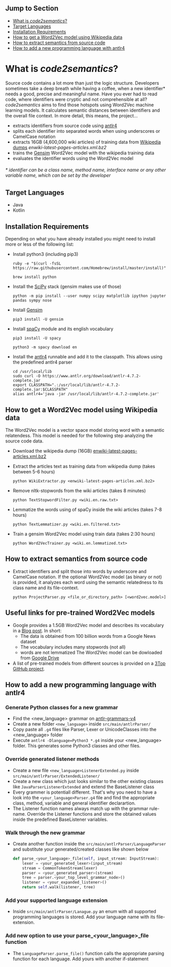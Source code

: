 ## Jump to Section

* [What is *code2semantics*?](#what-is-code2semantics)
* [Target Languages](#target-languages)
* [Installation Requirements](#installation-requirements)
* [How to get a Word2Vec model using Wikipedia data](#how-to-get-a-word2vec-model-using-wikipedia-data)
* [How to extract semantics from source code](#how-to-extract-semantics-from-source-code)
* [How to add a new programming language with antlr4](#how-to-add-a-new-programming-language-with-antlr4)


# What is *code2semantics*?

Source code contains a lot more than just the logic structure. Developers sometimes take a deep breath while having a coffee, when a new identifier* needs a good, precise and meaningful name. Have you ever had to read code, where identifiers were cryptic and not comprehensible at all? *code2semantics* aims to find those hotspots using Word2Vec machine learning models. It calculates semantic distances between identifiers and the overall file context. In more detail, this means, the project...

- extracts identifiers from source code using [antlr4](https://www.antlr.org)
- splits each identifier into separated words when using underscores or CamelCase notation
- extracts 16GB (4,600,000 wiki articles) of training data from [Wikipedia dumps](https://dumps.wikimedia.org/enwiki/latest/) *enwiki-latest-pages-articles.xml.bz2*
- trains the [Gensim](https://github.com/rare-technologies/gensim) Word2Vec model with the wikipedia training data
- evaluates the identifier words using the Word2Vec model

###### \* identifier can be a class name, method name, interface name or any other variable name, which can be set by the developer



## Target Languages

- Java
- Kotlin



## Installation Requirements
Depending on what you have already installed you might need to install more or less of the following list:
- Install python3 (including pip3)

  `ruby -e "$(curl -fsSL https://raw.githubusercontent.com/Homebrew/install/master/install)"`
  
  `brew install python`
  
- Install the [SciPy](https://www.scipy.org/install.html) stack (gensim makes use of those)

  `python -m pip install --user numpy scipy matplotlib ipython jupyter pandas sympy nose`

- Install [Gensim](https://github.com/rare-technologies/gensim)

  `pip3 install -U gensim`

- Install [spaCy](https://github.com/explosion/spaCy) module and its english vocabulary

  `pip3 install -U spacy`
  
  `python3 -m spacy download en`

- Install the [antlr4](https://www.antlr.org) runnable and add it to the classpath. This allows using the predefined antlr4 parser

  ```
  cd /usr/local/lib
  sudo curl -O https://www.antlr.org/download/antlr-4.7.2-complete.jar
  export CLASSPATH=".:/usr/local/lib/antlr-4.7.2-complete.jar:$CLASSPATH"
  alias antlr4='java -jar /usr/local/lib/antlr-4.7.2-complete.jar'
  ```

## How to get a Word2Vec model using Wikipedia data

The Word2Vec model is a vector space model storing word with a semantic relatendess. This model is needed for the following step analyzing the source code data.

- Download the wikipedia dump (16GB) [enwiki-latest-pages-articles.xml.bz2](https://dumps.wikimedia.org/enwiki/latest/enwiki-latest-pages-articles.xml.bz2)
- Extract the articles text as training data from wikipedia dump (takes between 5-6 hours)
  
  `python WikiExtractor.py <enwiki-latest-pages-articles.xml.bz2>`
  
- Remove nltk-stopwords from the wiki articles (takes 8 minutes)

  `python TextStopwordFilter.py <wiki.en.raw.txt>`

- Lemmatize the words using of spaCy inside the wiki articles (takes 7-8 hours)

  `python TextLemmatizer.py <wiki.en.filtered.txt>`

- Train a gensim Word2Vec model using train data (takes 2:30 hours)
  
  `python Word2VecTrainer.py <wiki.en.lemmatized.txt>`

## How to extract semantics from source code

- Extract identifiers and split those into words by underscore and CamelCase notation. If the optional Word2Vec model (as binary or not) is provided, it analyzes each word using the semantic relatedness to its class name and its file-context.
  
  `python ProjectParser.py <file_or_directory_path> [<word2vec.model>]`
  


## Useful links for pre-trained Word2Vec models
- Google provides a 1.5GB Word2Vec model and describes its vocabulary in a [Blog post](http://mccormickml.com/2016/04/12/googles-pretrained-word2vec-model-in-python/). In short: 
  - The data is obtained from 100 billion words from a Google News dataset
  - The vocabulary includes many stopwords (not all)
  - words are not lemmatized
The Word2Vec model can be dowloaded from [Google Drive](https://drive.google.com/file/d/0B7XkCwpI5KDYNlNUTTlSS21pQmM/edit?usp=sharing)
- A list of pre-trained models from different sources is provided on a [3Top GitHub project](https://github.com/3Top/word2vec-api).



## How to add a new programming language with antlr4

### Generate Python classes for a new grammar
- Find the <new_language> grammar on [antlr-grammars-v4](https://github.com/antlr/grammars-v4)
- Create a new folder `<new_language>` inside `src/main/antlrParser/`
- Copy paste all `.g4` files like Parser, Lexer or UnicodeClasses into the <new_language> folder
- Execute `antlr4 -Dlanguage=Python3 *.g4` inside your <new_language> folder. This generates some Python3 classes and other files.

### Override generated listener methods
- Create a new file `<new_language>ListenerExtended.py` inside `src/main/antlrParser/ExtendedListener/`
- Create a new class which just looks similar to the other existing classes like `JavaParserListenerExtended` and extend the BaseListener class
- Every grammer is potentiall different. That's why you need to have a look into the `<your_language>Parser.g4` file and find the appropriate class, method, variable and general identifier declarartion.
- The Listener function names always match up with the grammar rule-name. Override the Listener functions and store the obtained values inside the predefined BaseListener variables.

### Walk through the new grammar
- Create another function inside the `src/main/antlrParser/LanguageParser` and substitute your generated/created classes like shown below

    ```python
    def parse_<your_language>_file(self, input_stream: InputStream):
        lexer = <your_generated_lexer>(input_stream)
        stream = CommonTokenStream(lexer)
        parser = <your_generated_parser>(stream)
        tree = parser.<your_top_level_grammar_node>()
        listener = <your_expanded_listener>()
        return self.walk(listener, tree)
    ```
### Add your supported language extension
- Inside `src/main/antlrParser/Lanague.py` an enum with all supported programming languages is stored. Add your language name with its file-extension.


### Add new option to use your parse_<your_language>_file function
- The `LanguageParser.parse_file()` function calls the appropriate parsing function for each language. Add yours with another if-statement


